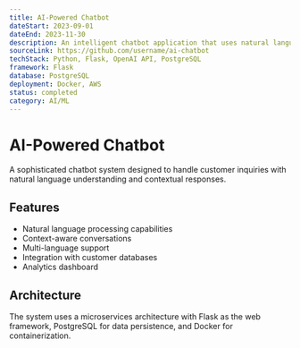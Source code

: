 ```yaml
---
title: AI-Powered Chatbot
dateStart: 2023-09-01
dateEnd: 2023-11-30
description: An intelligent chatbot application that uses natural language processing to provide customer support. Built with Python and integrated with various APIs for enhanced functionality.
sourceLink: https://github.com/username/ai-chatbot
techStack: Python, Flask, OpenAI API, PostgreSQL
framework: Flask
database: PostgreSQL
deployment: Docker, AWS
status: completed
category: AI/ML
---
```


# AI-Powered Chatbot

A sophisticated chatbot system designed to handle customer inquiries with natural language understanding and contextual responses.

## Features
- Natural language processing capabilities
- Context-aware conversations
- Multi-language support
- Integration with customer databases
- Analytics dashboard

## Architecture
The system uses a microservices architecture with Flask as the web framework, PostgreSQL for data persistence, and Docker for containerization. 